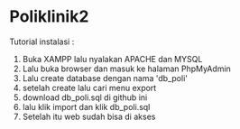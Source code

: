 # Poliklinik2
Tutorial instalasi :
1. Buka XAMPP lalu nyalakan APACHE dan MYSQL
2. Lalu buka browser dan masuk ke halaman PhpMyAdmin
3. Lalu create database dengan nama 'db_poli'
4. setelah create lalu cari menu export
5. download db_poli.sql di github ini
6. lalu klik import dan klik db_poli.sql
7. Setelah itu web sudah bisa di akses
